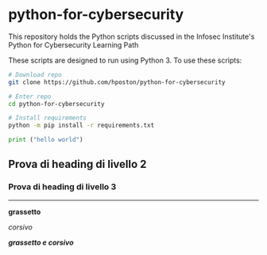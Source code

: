 # python-for-cybersecurity
This repository holds the Python scripts discussed in the Infosec Institute's Python for Cybersecurity Learning Path

These scripts are designed to run using Python 3.  To use these scripts:
```bash
# Download repo
git clone https://github.com/hposton/python-for-cybersecurity

# Enter repo
cd python-for-cybersecurity

# Install requirements
python -m pip install -r requirements.txt
```
```python 
print ("hello world")
```
## Prova di heading di livello 2
### Prova di heading di livello 3

___

**grassetto**

_corsivo_

**_grassetto e corsivo_**

